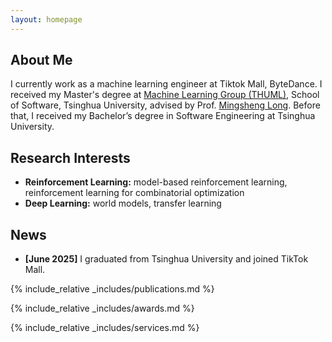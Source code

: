 ```yaml
---
layout: homepage
---
```


## About Me

I currently work as a machine learning engineer at Tiktok Mall, ByteDance. I received my Master's degree at [Machine Learning Group (THUML)](https://github.com/thuml), School of Software, Tsinghua University, advised by Prof. [Mingsheng Long](http://ise.thss.tsinghua.edu.cn/~mlong/). 
Before that, I received my Bachelor’s degree in Software Engineering at Tsinghua University.

## Research Interests

- **Reinforcement Learning:** model-based reinforcement learning, reinforcement learning for combinatorial optimization
- **Deep Learning:** world models, transfer learning

## News

- **[June 2025]** I graduated from Tsinghua University and joined TikTok Mall.

{% include_relative _includes/publications.md %}

{% include_relative _includes/awards.md %}

{% include_relative _includes/services.md %}
